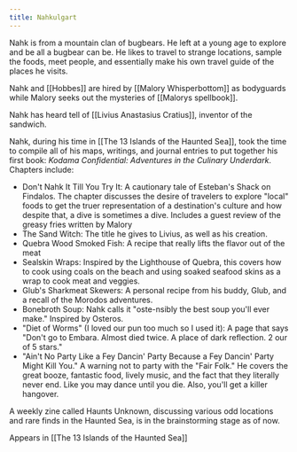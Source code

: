 ```yaml
---
title: Nahkulgart
---
```


Nahk is from a mountain clan of bugbears. He left at a young age to explore and be all a bugbear can be. He likes to travel to strange locations, sample the foods, meet people, and essentially make his own travel guide of the places he visits. 

Nahk and [[Hobbes]] are hired by [[Malory Whisperbottom]] as bodyguards while Malory seeks out the mysteries of [[Malorys spellbook]].

Nahk has heard tell of [[Livius Anastasius Cratius]], inventor of the sandwich. 

Nahk, during his time in [[The 13 Islands of the Haunted Sea]], took the time to compile all of his maps, writings, and journal entries to put together his first book: *Kodama Confidential: Adventures in the Culinary Underdark*. Chapters include:

- Don't Nahk It Till You Try It: A cautionary tale of Esteban's Shack on Findalos. The chapter discusses the desire of travelers to explore "local" foods to get the truer representation of a destination's culture and how despite that, a dive is sometimes a dive. Includes a guest review of the greasy fries written by Malory 
- The Sand Witch: The title he gives to Livius, as well as his creation.
- Quebra Wood Smoked Fish: A recipe that really lifts the flavor out of the meat
- Sealskin Wraps: Inspired by the Lighthouse of Quebra, this covers how to cook using coals on the beach and using soaked seafood skins as a wrap to cook meat and veggies.
- Glub's Sharkmeat Skewers: A personal recipe from his buddy, Glub, and a recall of the Morodos adventures. 
- Bonebroth Soup: Nahk calls it "oste-nsibly the best soup you'll ever make." Inspired by Osteros. 
- "Diet of Worms" (I loved our pun too much so I used it): A page that says "Don't go to Embara. Almost died twice. A place of dark reflection. 2 our of 5 stars."
- "Ain't No Party Like a Fey Dancin' Party Because a Fey Dancin' Party Might Kill You." A warning not to party with the "Fair Folk." He covers the great booze, fantastic food, lively music, and the fact that they literally never end. Like you may dance until you die. Also, you'll get a killer hangover.  

A weekly zine called Haunts Unknown, discussing various odd locations and rare finds in the Haunted Sea, is in the brainstorming stage as of now. 


Appears in  [[The 13 Islands of the Haunted Sea]]